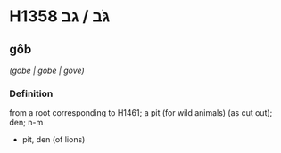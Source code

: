 # H1358 גֹּב / גב

## gôb

_(gobe | ɡobe | ɡove)_

### Definition

from a root corresponding to H1461; a pit (for wild animals) (as cut out); den; n-m

- pit, den (of lions)
